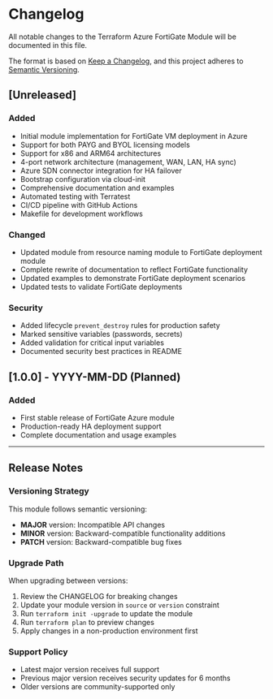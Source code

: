 # Changelog

All notable changes to the Terraform Azure FortiGate Module will be documented in this file.

The format is based on [Keep a Changelog](https://keepachangelog.com/en/1.0.0/),
and this project adheres to [Semantic Versioning](https://semver.org/spec/v2.0.0.html).

## [Unreleased]

### Added
- Initial module implementation for FortiGate VM deployment in Azure
- Support for both PAYG and BYOL licensing models
- Support for x86 and ARM64 architectures
- 4-port network architecture (management, WAN, LAN, HA sync)
- Azure SDN connector integration for HA failover
- Bootstrap configuration via cloud-init
- Comprehensive documentation and examples
- Automated testing with Terratest
- CI/CD pipeline with GitHub Actions
- Makefile for development workflows

### Changed
- Updated module from resource naming module to FortiGate deployment module
- Complete rewrite of documentation to reflect FortiGate functionality
- Updated examples to demonstrate FortiGate deployment scenarios
- Updated tests to validate FortiGate deployments

### Security
- Added lifecycle `prevent_destroy` rules for production safety
- Marked sensitive variables (passwords, secrets)
- Added validation for critical input variables
- Documented security best practices in README

## [1.0.0] - YYYY-MM-DD (Planned)

### Added
- First stable release of FortiGate Azure module
- Production-ready HA deployment support
- Complete documentation and usage examples

---

## Release Notes

### Versioning Strategy

This module follows semantic versioning:
- **MAJOR** version: Incompatible API changes
- **MINOR** version: Backward-compatible functionality additions
- **PATCH** version: Backward-compatible bug fixes

### Upgrade Path

When upgrading between versions:
1. Review the CHANGELOG for breaking changes
2. Update your module version in `source` or `version` constraint
3. Run `terraform init -upgrade` to update the module
4. Run `terraform plan` to preview changes
5. Apply changes in a non-production environment first

### Support Policy

- Latest major version receives full support
- Previous major version receives security updates for 6 months
- Older versions are community-supported only
